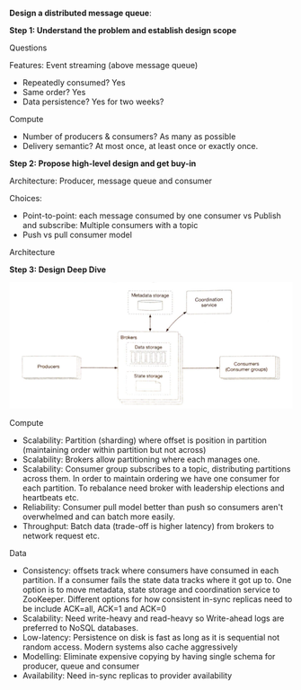 **Design a distributed message queue**:

**Step 1: Understand the problem and establish design scope**

Questions

Features: Event streaming (above message queue)
* Repeatedly consumed? Yes
* Same order? Yes
* Data persistence? Yes for two weeks?

Compute
* Number of producers & consumers? As many as possible
* Delivery semantic? At most once, at least once or exactly once.  

**Step 2: Propose high-level design and get buy-in**

Architecture: Producer, message queue and consumer

Choices:
* Point-to-point: each message consumed by one consumer vs Publish and subscribe: Multiple consumers with a topic
* Push vs pull consumer model

Architecture

**Step 3: Design Deep Dive**

![image info](./../../../images/message_queue.png)

Compute
* Scalability: Partition (sharding) where offset is position in partition (maintaining order within partition but not across)
* Scalability: Brokers allow partitioning where each manages one.
* Scalability: Consumer group subscribes to a topic, distributing partitions across them. In order to maintain ordering we have one consumer for each partition. To rebalance need broker with leadership elections and heartbeats etc.
* Reliability: Consumer pull model better than push so consumers aren't overwhelmed and can batch more easily.
* Throughput: Batch data (trade-off is higher latency) from brokers to network request etc.

Data
* Consistency: offsets track where consumers have consumed in each partition. If a consumer fails the state data tracks where it got up to. One option is to move metadata, state storage and coordination service to ZooKeeper. Different options for how consistent in-sync replicas need to be include ACK=all, ACK=1 and ACK=0
* Scalability: Need write-heavy and read-heavy so Write-ahead logs are preferred to NoSQL databases. 
* Low-latency: Persistence on disk is fast as long as it is sequential not random access. Modern systems also cache aggressively
* Modelling: Eliminate expensive copying by having single schema for producer, queue and consumer
* Availability: Need in-sync replicas to provider availability
